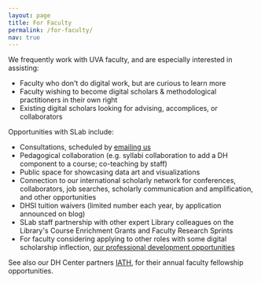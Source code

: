 ```yaml
---
layout: page
title: For Faculty
permalink: /for-faculty/
nav: true
---
```

<!-- could use expansion to everything we offer faculty, e.g. better description of and links to FRS/CEGs; course design and co-teaching we do, maybe with some examples of such past work? also we might add a sentence or two directing faculty to other, not-limited-to-faculty offerings such as consultations, makerspace, events? -->

We frequently work with UVA faculty, and are especially interested in assisting:
* Faculty who don't do digital work, but are curious to learn more
* Faculty wishing to become digital scholars & methodological practitioners in their own right
* Existing digital scholars looking for advising, accomplices, or collaborators

Opportunities with SLab include:
* Consultations, scheduled by [emailing us](mailto:scholarslab@virginia.edu)
* Pedagogical collaboration (e.g. syllabi collaboration to add a DH component to a course; co-teaching by staff)
* Public space for showcasing data art and visualizations
* Connection to our international scholarly network for conferences, collaborators, job searches, scholarly communication and amplification, and other opportunities 
* DHSI tuition waivers (limited number each year, by application announced on blog)
* SLab staff partnership with other expert Library colleagues on the Library's Course Enrichment Grants and Faculty Research Sprints
* For faculty considering applying to other roles with some digital scholarship inflection, [our professional development opportunities](/professional-development)

See also our DH Center partners <a href="https://www.iath.virginia.edu/">IATH</a>, for their annual faculty fellowship opportunities.